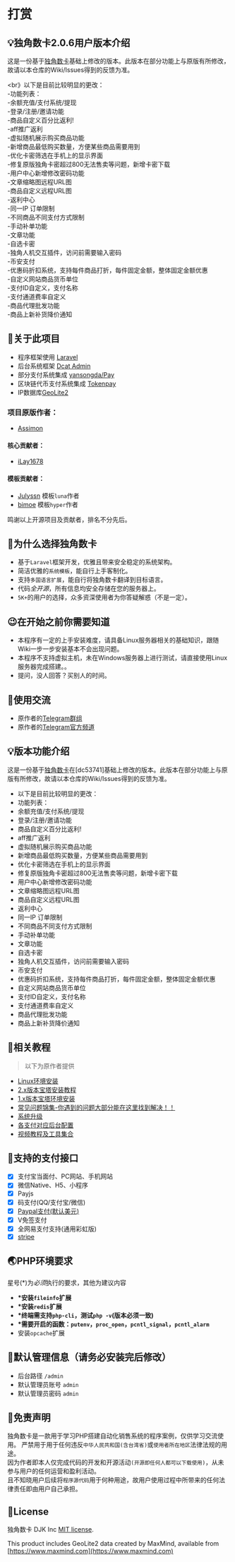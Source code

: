 



# 打赏


## :bulb:独角数卡2.0.6用户版本介绍
这是一份基于[独角数卡](https://github.com/assimon/dujiaoka)基础上修改的版本。此版本在部分功能上与原版有所修改，故请以本仓库的Wiki/Issues得到的反馈为准。

<br》以下是目前比较明显的更改：<br>
-功能列表：<br>
-余额充值/支付系统/提现<br>
-登录/注册/邀请功能<br>
-商品自定义百分比返利!<br>
-aff推广返利<br>
-虚拟随机展示购买商品功能<br>
-新增商品最低购买数量，方便某些商品需要用到<br>
-优化卡密筛选在手机上的显示界面<br>
-修复原版独角卡密超过800无法售卖等问题，新增卡密下载<br>
-用户中心新增修改密码功能<br>
-文章缩略图远程URL图<br>
-商品自定义远程URL图<br>
-返利中心<br>
-同一IP 订单限制<br>
-不同商品不同支付方式限制<br>
-手动补单功能<br>
-文章功能<br>
-自选卡密<br>
-独角人机交互插件，访问前需要输入密码<br>
-币安支付<br>
-优惠码折扣系统，支持每件商品打折，每件固定金额，整体固定金额优惠<br>
-自定义网站商品货币单位<br>
-支付ID自定义，支付名称<br>
-支付通道费率自定义<br>
-商品代理批发功能<br>
-商品上新补货降价通知<br>

## :open_book:关于此项目

- 程序框架使用 [Laravel](https://github.com/laravel/laravel)
- 后台系统框架 [Dcat Admin](http://www.dcatadmin.com)
- 部分支付系统集成 [yansongda/Pay](https://github.com/yansongda/pay)
- 区块链代币支付系统集成 [Tokenpay](https://github.com/LightCountry/TokenPay)
- IP数据库[GeoLite2](https://dev.maxmind.com/geoip/geolite2-free-geolocation-data)

### 项目原版作者：
- [Assimon](https://github.com/assimon)

#### 核心贡献者：
- [iLay1678](https://github.com/iLay1678)

#### 模板贡献者：
- [Julyssn](https://github.com/Julyssn) 模板`luna`作者
- [bimoe](https://github.com/bimoe) 模板`hyper`作者

鸣谢以上开源项目及贡献者，排名不分先后。

## :thinking:为什么选择独角数卡

- 基于`Laravel`框架开发，优雅且带来安全稳定的系统架构。
- 简洁优雅的`系统模板`，能自行上手客制化。
- 支持`多国语言扩展`，能自行将独角数卡翻译到目标语言。
- 代码*全开源*，所有信息均安全存储在您的服务器上。
- `5K+`的用户的选择，众多资深使用者为你答疑解惑（不是一定）。

## :wink:在开始之前你需要知道

- 本程序有一定的上手安装难度，请具备Linux服务器相关的基础知识，跟随Wiki一步一步安装基本不会出现问题。
- 本程序不支持虚拟主机，未在Windows服务器上进行测试，请直接使用Linux服务器完成搭建。。
- 提问，没人回答？买别人的时间。

## :speech_balloon:使用交流
- 原作者的[Telegram群组](https://t.me/dujiaoka)
- 原作者的[Telegram官方频道](https://t.me/dujiaoshuka)

## :bulb:版本功能介绍
这是一份基于[独角数卡](https://github.com/assimon/dujiaoka)在[dc53741]基础上修改的版本。此版本在部分功能上与原版有所修改，故请以本仓库的Wiki/Issues得到的反馈为准。

- 以下是目前比较明显的更改：
- 功能列表：
- 余额充值/支付系统/提现
- 登录/注册/邀请功能
- 商品自定义百分比返利!
- aff推广返利
- 虚拟随机展示购买商品功能
- 新增商品最低购买数量，方便某些商品需要用到
- 优化卡密筛选在手机上的显示界面
- 修复原版独角卡密超过800无法售卖等问题，新增卡密下载
- 用户中心新增修改密码功能
- 文章缩略图远程URL图
- 商品自定义远程URL图
- 返利中心
- 同一IP 订单限制
- 不同商品不同支付方式限制
- 手动补单功能
- 文章功能
- 自选卡密
- 独角人机交互插件，访问前需要输入密码
- 币安支付
- 优惠码折扣系统，支持每件商品打折，每件固定金额，整体固定金额优惠
- 自定义网站商品货币单位
- 支付ID自定义，支付名称
- 支付通道费率自定义
- 商品代理批发功能
- 商品上新补货降价通知



## :compass:相关教程
> 以下为原作者提供
- [Linux环境安装](https://github.com/assimon/dujiaoka/wiki/linux_install)
- [2.x版本宝塔安装教程](https://github.com/assimon/dujiaoka/wiki/2.x_bt_install)
- [1.x版本宝塔环境安装](https://github.com/assimon/dujiaoka/wiki/1.x_bt_install)
- [常见问题锦集-你遇到的问题大部分能在这里找到解决！！](https://github.com/assimon/dujiaoka/wiki/problems)
- [系统升级](https://github.com/assimon/dujiaoka/wiki/update)
- [各支付对应后台配置](https://github.com/assimon/dujiaoka/wiki/problems#各支付对应配置)
- [视频教程及工具集合](https://pan.dujiaoka.com)

## :bank:支持的支付接口
- [x] 支付宝当面付、PC网站、手机网站
- [x] 微信Native、H5、小程序
- [x] Payjs
- [x] 码支付(QQ/支付宝/微信)
- [x] [Paypal支付(默认美元)](https://www.paypal.com)
- [x] V免签支付
- [x] 全网易支付支持(通用彩虹版)
- [x] [stripe](https://stripe.com/)

## :earth_asia:PHP环境要求

星号(\*)为*必须*执行的要求，其他为建议内容

- **\*安装`fileinfo`扩展**
- **\*安装`redis`扩展**
- **\*终端需支持`php-cli`，测试`php -v`(版本必须一致)**
- **\*需要开启的函数：`putenv`，`proc_open`，`pcntl_signal`，`pcntl_alarm`**
- 安装`opcache`扩展

## :cop:默认管理信息（请务必安装完后修改）

- 后台路径 `/admin`
- 默认管理员账号 `admin`
- 默认管理员密码 `admin`

## :eyes:免责声明

独角数卡是一款用于学习PHP搭建自动化销售系统的程序案例，仅供学习交流使用。
严禁用于用于任何违反`中华人民共和国(含台湾省)`或`使用者所在地区`法律法规的用途。      
因为作者即本人仅完成代码的开发和开源活动`(开源即任何人都可以下载使用)`，从未参与用户的任何运营和盈利活动。    
且不知晓用户后续将`程序源代码`用于何种用途，故用户使用过程中所带来的任何法律责任即由用户自己承担。      

## :raised_hands:License

独角数卡 DJK Inc [MIT license](https://opensource.org/licenses/MIT).

This product includes GeoLite2 data created by MaxMind, available from
[https://www.maxmind.com](https://www.maxmind.com)

